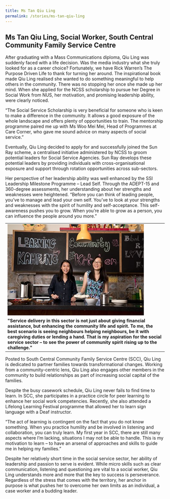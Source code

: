 ```yaml
---
title: Ms Tan Qiu Ling
permalink: /stories/ms-tan-qiu-ling
---
```


## Ms Tan Qiu Ling, Social Worker, South Central Community Family Service Centre

After graduating with a Mass Communications diploma, Qiu Ling was suddenly faced with a life decision. Was the media industry what she truly looked for as a career choice? Fortunately, we have Rick Warren’s The Purpose Driven Life to thank for turning her around. The inspirational book made Qiu Ling realised she wanted to do something meaningful to help others in the community. There was no stopping her once she made up her mind. When she applied for the NCSS scholarship to pursue her Degree in Social Work from NUS, her motivation, and promising leadership ability, were clearly noticed.
 
“The Social Service Scholarship is very beneficial for someone who is keen to make a difference in the community. It allows a good exposure of the whole landscape and offers plenty of opportunities to train. The mentorship programme paired me up with Ms Woo Mei Mei, Head of Programmes at Care Corner, who gave me sound advice on many aspects of social service.”

Eventually, Qiu Ling decided to apply for and successfully joined the Sun Ray scheme, a centralised initiative administered by NCSS to groom potential leaders for Social Service Agencies. Sun Ray develops these potential leaders by providing individuals with cross-organisational exposure and support through rotation opportunities across sub-sectors.

Her perspective of her leadership ability was well enhanced by the SSI Leadership Milestone Programme – Lead Self. Through the ADEPT-15 and 360-degree assessments, her understanding about her strengths and weaknesses were heightened. “Before you can think of leading people, you’ve to manage and lead your own self. You’ve to look at your strengths and weaknesses with the spirit of humility and self-acceptance. This self-awareness pushes you to grow. When you’re able to grow as a person, you can influence the people around you more.”


<table>
	<tbody>
		<tr>
			<td><img alt="Ms Tan Qiu Ling" src="/images/stories/pages/ms-tan-qiu-ling.jpg" style="width: 431px; height: 288px;" /></td>
		</tr>
		<tr>
			<td><strong>"Service delivery in this sector is not just about giving financial assistance, but enhancing the community life and spirit. To me, the best scenario is seeing neighbours helping neighbours, be it with caregiving duties or lending a hand. That is my aspiration for the social service sector &ndash; to see the power of community spirit rising up to the challenge."</strong></td>
		</tr>
	</tbody>
</table>


Posted to South Central Community Family Service Centre (SCC), Qiu Ling is dedicated to partner families towards transformational changes. Working from a community-centric lens, Qiu Ling also engages other members in the community to build relationships as part of increasing social capital of the families.

Despite the busy casework schedule, Qiu Ling never fails to find time to learn. In SCC, she participates in a practice circle for peer learning to enhance her social work competencies. Recently, she also attended a Lifelong Learning Festival programme that allowed her to learn sign language with a Deaf instructor.

“The act of learning is contingent on the fact that you do not know something. When you practice humility and be involved in listening and collaboration, you can truly learn. My first year in SCC, there are still many aspects where I’m lacking, situations I may not be able to handle. This is my motivation to learn – to have an arsenal of approaches and skills to guide me in helping my families.”

Despite her relatively short time in the social service sector, her ability of leadership and passion to serve is evident. While micro skills such as clear communication, listening and questioning are vital to a social worker, Qiu Ling understands more and more that the key to success is perseverance. Regardless of the stress that comes with the territory, her anchor in purpose is what pushes her to overcome her own limits as an individual, a case worker and a budding leader.

